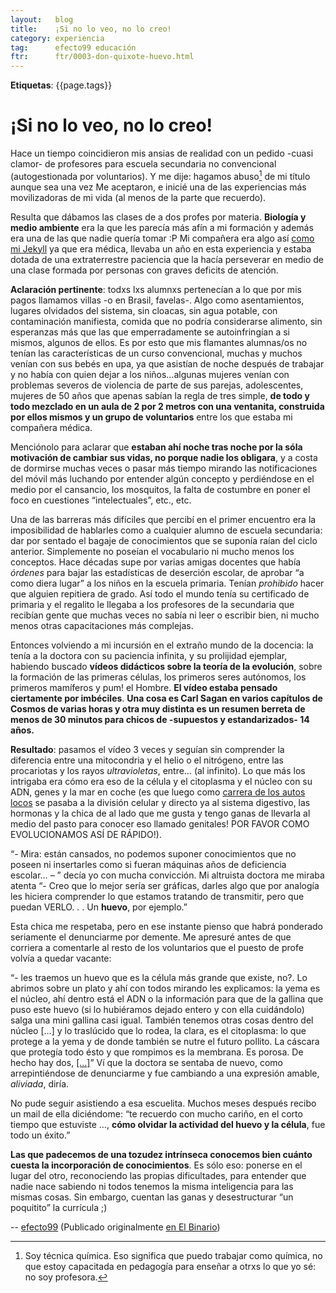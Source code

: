 ```yaml
---
layout:   blog
title:    ¡Si no lo veo, no lo creo!
category: experiencia
tag:      efecto99 educación
ftr:      ftr/0003-don-quixote-huevo.html
---
```


__Etiquetas__: {{page.tags}}

# ¡Si no lo veo, no lo creo!

Hace un tiempo coincidieron mis ansias de realidad con un pedido -cuasi clamor- de profesores para escuela secundaria no convencional (autogestionada por voluntarios). Y me dije: hagamos abuso[^0] de mi título aunque sea una vez  Me aceptaron, e inicié una de las experiencias más movilizadoras de mi vida (al menos de la parte que recuerdo).

Resulta que dábamos las clases de a dos profes por materia. __Biología y medio ambiente__ era la que les parecía más afín a mi formación y además era una de las que nadie quería tomar :P Mi compañera era algo así [como mi Jekyll][1] ya que era médica, llevaba un año en esta experiencia y estaba dotada de una extraterrestre paciencia que la hacía perseverar en medio de una clase formada por personas con graves deficits de atención.

__Aclaración pertinente__: todxs lxs alumnxs pertenecían a lo que por mis pagos llamamos villas -o en Brasil, favelas-. Algo como asentamientos, lugares olvidados del sistema, sin cloacas, sin agua potable, con contaminación manifiesta, comida que no podría considerarse alimento, sin esperanzas más que las que emperradamente se autoinfringían a si mismos, algunos de ellos. Es por esto que mis flamantes alumnas/os no tenían las características de un curso convencional, muchas y muchos venían con sus bebés en upa, ya que asistían de noche después de trabajar y no había con quien dejar a los niños…algunas mujeres venían con problemas severos de violencia de parte de sus parejas, adolescentes, mujeres de 50 años que apenas sabían la regla de tres simple, __de todo y todo mezclado en un aula de 2 por 2 metros con una ventanita, construida por ellos mismos y un grupo de voluntarios__ entre los que estaba mi compañera médica.

Menciónolo para aclarar que __estaban ahí noche tras noche por la sóla
motivación de cambiar sus vidas, no porque nadie los obligara__, y a
costa de dormirse muchas veces o pasar más tiempo mirando las
notificaciones del móvil más luchando por entender algún concepto y
perdiéndose en el medio por el cansancio, los mosquitos, la falta de
costumbre en poner el foco en cuestiones “intelectuales”, etc., etc.

Una de las barreras más difíciles que percibí en el primer encuentro era la imposibilidad de hablarles como a cualquier alumno de escuela secundaria: dar por sentado el bagaje de conocimientos que se suponía raían del ciclo anterior. Simplemente no poseían el vocabulario ni mucho menos los conceptos.
Hace décadas supe por varias amigas docentes que había _órdenes_ para bajar las estadísticas de deserción escolar, de aprobar “a como diera lugar” a los niños en la escuela primaria. Tenían _prohibido_ hacer que alguien repitiera de grado. Así todo el mundo tenía su certificado de primaria y el regalito le llegaba a los profesores de la secundaria que recibían gente que muchas veces no sabía ni leer o escribir bien, ni mucho menos otras capacitaciones más complejas.

Entonces volviendo a mi incursión en el extraño mundo de la docencia: la tenía a la doctora con su paciencia infinita, y su prolijidad ejemplar, habiendo buscado __vídeos didácticos sobre la teoría de la evolución__, sobre la formación de las primeras células, los primeros seres autónomos, los primeros mamíferos y pum! el Hombre.  __El vídeo estaba pensado ciertamente por imbéciles__.  __Una cosa es Carl Sagan en varios capítulos de Cosmos de varias horas y otra muy distinta es un resumen berreta de menos de 30 minutos para chicos de -supuestos y estandarizados- 14 años.__

__Resultado__: pasamos el vídeo 3 veces y seguían sin comprender la diferencia entre una mitocondria y el helio o el nitrógeno, entre las procariotas y los rayos _ultravioletas_, entre… (al infinito). Lo que más los intrigaba era cómo era eso de la célula y el citoplasma y el núcleo con su ADN, genes y la mar en coche (es que luego como [carrera de los autos locos][2] se pasaba a la división celular y directo ya al sistema digestivo, las hormonas y la chica de al lado que me gusta y tengo ganas de llevarla al medio del pasto para conocer eso llamado genitales! POR FAVOR COMO EVOLUCIONAMOS ASÍ DE RÁPIDO!).

“- Mira: están cansados, no podemos suponer conocimientos que no poseen ni insertarles como si fueran máquinas años de deficiencia escolar… – ” decía yo con mucha convicción. Mi altruista doctora me miraba atenta “- Creo que lo mejor sería ser gráficas, darles algo que por analogía les hiciera comprender lo que estamos tratando de transmitir, pero que puedan VERLO. . . Un __huevo__, por ejemplo.”

Esta chica me respetaba, pero en ese instante pienso que habrá ponderado seriamente el denunciarme por demente. Me apresuré antes de que corriera a comentarle al resto de los voluntarios que el puesto de profe volvía a quedar vacante:

“- les traemos un huevo que es la célula más grande que existe, no?. Lo abrimos sobre un plato y ahí con todos mirando les explicamos: la yema es el núcleo, ahí dentro está el ADN o la información para que de la gallina que puso este huevo (si lo hubiéramos dejado entero y con ella cuidándolo) salga una mini gallina casi igual. También tenemos otras cosas dentro del núcleo […] y lo traslúcido que lo rodea, la clara, es el citoplasma: lo que protege a la yema y de donde también se nutre el futuro pollito. La cáscara que protegía todo ésto y que rompimos es la membrana. Es porosa. De hecho hay dos, [[…]][3]” Ví que la doctora se sentaba de nuevo, como arrepintiéndose de denunciarme y fue cambiando a una expresión amable, _aliviada_, diría.

No pude seguir asistiendo a esa escuelita. Muchos meses después recibo un mail de ella diciéndome: “te recuerdo con mucho cariño, en el corto tiempo que estuviste …, __cómo olvidar la actividad del huevo y la célula__, fue todo un éxito.”

__Las que padecemos de una tozudez intrínseca conocemos bien cuánto cuesta la incorporación de conocimientos__. Es sólo eso: ponerse en el lugar del otro, reconociendo las propias dificultades, para entender que nadie nace sabiendo ni todos tenemos la misma inteligencia para las mismas cosas. Sin embargo, cuentan las ganas y desestructurar “un poquitito” la currícula ;)

-- [efecto99](/con/efecto99) (Publicado originalmente [en El Binario][4])

[^0]:

    Soy técnica química. Eso significa que puedo trabajar como
    química, no que estoy capacitada en pedagogía para enseñar a otrxs
    lo que yo sé: no soy profesora.

[1]: http://es.wikipedia.org/wiki/El_extra%C3%B1o_caso_del_doctor_Jekyll_y_el_se%C3%B1or_Hyde "El extraño caso del Dr. Jekyll y el señor Hyde"
[2]: https://www.youtube.com/watch?v=5CzkDWOEcdU "La carrera de los autos locos"
[3]: http://www.uabcs.mx/maestros/descartados/mto01/estructura.htm "¿Qué es un huevo?"
[4]: https://elbinario.net/2015/01/28/si-no-lo-veo-no-lo-creo/ "¡Si no lo veo, no lo creo!"